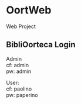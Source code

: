 # OortWeb
Web Project

## BibliOorteca Login
Admin   
cf: admin  
pw: admin

User:    
cf: paolino  
pw: paperino